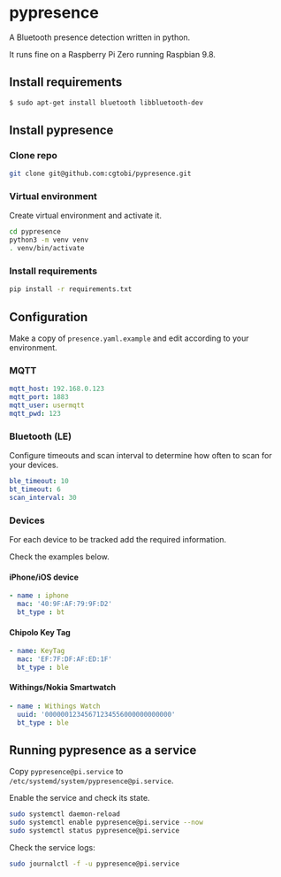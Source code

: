 # pypresence
A Bluetooth presence detection written in python.

It runs fine on a Raspberry Pi Zero running Raspbian 9.8.

## Install requirements
```bash
$ sudo apt-get install bluetooth libbluetooth-dev
```

## Install pypresence
### Clone repo
```bash
git clone git@github.com:cgtobi/pypresence.git
```

### Virtual environment
Create virtual environment and activate it.
```bash
cd pypresence
python3 -m venv venv
. venv/bin/activate
```

### Install requirements
```bash
pip install -r requirements.txt
```

## Configuration
Make a copy of `presence.yaml.example` and edit according to your environment.

### MQTT
```yaml
mqtt_host: 192.168.0.123
mqtt_port: 1883
mqtt_user: usermqtt
mqtt_pwd: 123
```

### Bluetooth (LE)
Configure timeouts and scan interval to determine how often to scan for your devices.

```yaml
ble_timeout: 10
bt_timeout: 6
scan_interval: 30
```

### Devices
For each device to be tracked add the required information.

Check the examples below.

#### iPhone/iOS device
```yaml
- name : iphone
  mac: '40:9F:AF:79:9F:D2'
  bt_type : bt
```
#### Chipolo Key Tag
```yaml
- name: KeyTag
  mac: 'EF:7F:DF:AF:ED:1F'
  bt_type : ble
```

#### Withings/Nokia Smartwatch
```yaml
- name : Withings Watch
  uuid: '00000012345671234556000000000000'
  bt_type : ble
```


## Running pypresence as a service
Copy `pypresence@pi.service` to `/etc/systemd/system/pypresence@pi.service`.

Enable the service and check its state.
```bash
sudo systemctl daemon-reload
sudo systemctl enable pypresence@pi.service --now
sudo systemctl status pypresence@pi.service
```

Check the service logs:
```bash
sudo journalctl -f -u pypresence@pi.service
```
